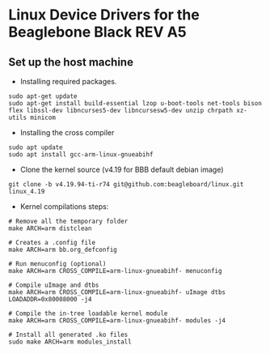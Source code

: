 # Linux Device Drivers for the Beaglebone Black REV A5

## Set up the host machine
- Installing required packages.
```
sudo apt-get update
sudo apt-get install build-essential lzop u-boot-tools net-tools bison flex libssl-dev libncurses5-dev libncursesw5-dev unzip chrpath xz-utils minicom
```
- Installing the cross compiler
```
sudo apt update
sudo apt install gcc-arm-linux-gnueabihf
```
- Clone the kernel source (v4.19 for BBB default debian image)
```
git clone -b v4.19.94-ti-r74 git@github.com:beagleboard/linux.git linux_4.19
```
- Kernel compilations steps:
```
# Remove all the temporary folder
make ARCH=arm distclean

# Creates a .config file
make ARCH=arm bb.org_defconfig

# Run menuconfig (optional)
make ARCH=arm CROSS_COMPILE=arm-linux-gnueabihf- menuconfig

# Compile uImage and dtbs
make ARCH=arm CROSS_COMPILE=arm-linux-gnueabihf- uImage dtbs LOADADDR=0x80008000 -j4

# Compile the in-tree loadable kernel module
make ARCH=arm CROSS_COMPILE=arm-linux-gnueabihf- modules -j4

# Install all generated .ko files
sudo make ARCH=arm modules_install
```

